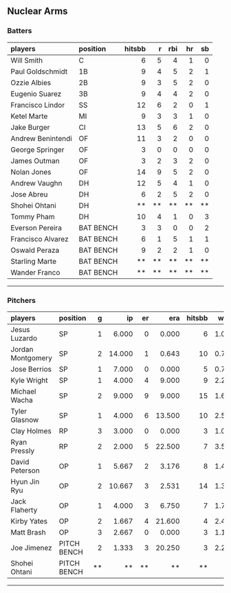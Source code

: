 ## Nuclear Arms

### Batters

 
|players           |position  | hitsbb|  r| rbi| hr| sb| 
|:-----------------|:---------|------:|--:|---:|--:|--:| 
|Will Smith        |C         |      6|  5|   4|  1|  0| 
|Paul Goldschmidt  |1B        |      9|  4|   5|  2|  1| 
|Ozzie Albies      |2B        |      9|  3|   5|  2|  0| 
|Eugenio Suarez    |3B        |      9|  4|   4|  2|  0| 
|Francisco Lindor  |SS        |     12|  6|   2|  0|  1| 
|Ketel Marte       |MI        |      9|  3|   3|  1|  0| 
|Jake Burger       |CI        |     13|  5|   6|  2|  0| 
|Andrew Benintendi |OF        |     11|  3|   2|  0|  0| 
|George Springer   |OF        |      3|  0|   0|  0|  0| 
|James Outman      |OF        |      3|  2|   3|  2|  0| 
|Nolan Jones       |OF        |     14|  9|   5|  2|  0| 
|Andrew Vaughn     |DH        |     12|  5|   4|  1|  0| 
|Jose Abreu        |DH        |      6|  2|   5|  2|  0| 
|Shohei Ohtani     |DH        |     **| **|  **| **| **| 
|Tommy Pham        |DH        |     10|  4|   1|  0|  3| 
|Everson Pereira   |BAT BENCH |      3|  3|   0|  0|  2| 
|Francisco Alvarez |BAT BENCH |      6|  1|   5|  1|  1| 
|Oswald Peraza     |BAT BENCH |      9|  2|   2|  1|  0| 
|Starling Marte    |BAT BENCH |     **| **|  **| **| **| 
|Wander Franco     |BAT BENCH |     **| **|  **| **| **| 


* * *

### Pitchers

 
|players           |position    |  g|     ip| er|    era| hitsbb|  whip| so|  w| sv| 
|:-----------------|:-----------|--:|------:|--:|------:|------:|-----:|--:|--:|--:| 
|Jesus Luzardo     |SP          |  1|  6.000|  0|  0.000|      6| 1.000|  8|  1|  0| 
|Jordan Montgomery |SP          |  2| 14.000|  1|  0.643|     10| 0.714| 11|  1|  0| 
|Jose Berrios      |SP          |  1|  7.000|  0|  0.000|      5| 0.714|  8|  1|  0| 
|Kyle Wright       |SP          |  1|  4.000|  4|  9.000|      9| 2.250|  5|  0|  0| 
|Michael Wacha     |SP          |  2|  9.000|  9|  9.000|     15| 1.667|  9|  1|  0| 
|Tyler Glasnow     |SP          |  1|  4.000|  6| 13.500|     10| 2.500|  4|  0|  0| 
|Clay Holmes       |RP          |  3|  3.000|  0|  0.000|      3| 1.000|  2|  0|  3| 
|Ryan Pressly      |RP          |  2|  2.000|  5| 22.500|      7| 3.500|  4|  0|  0| 
|David Peterson    |OP          |  1|  5.667|  2|  3.176|      8| 1.412| 10|  0|  0| 
|Hyun Jin Ryu      |OP          |  2| 10.667|  3|  2.531|     14| 1.312|  7|  0|  0| 
|Jack Flaherty     |OP          |  1|  4.000|  3|  6.750|      7| 1.750|  6|  0|  0| 
|Kirby Yates       |OP          |  2|  1.667|  4| 21.600|      4| 2.400|  2|  0|  1| 
|Matt Brash        |OP          |  3|  2.667|  0|  0.000|      3| 1.125|  4|  0|  0| 
|Joe Jimenez       |PITCH BENCH |  2|  1.333|  3| 20.250|      3| 2.250|  2|  0|  0| 
|Shohei Ohtani     |PITCH BENCH | **|     **| **|     **|     **|    **| **| **| **| 


* * *


